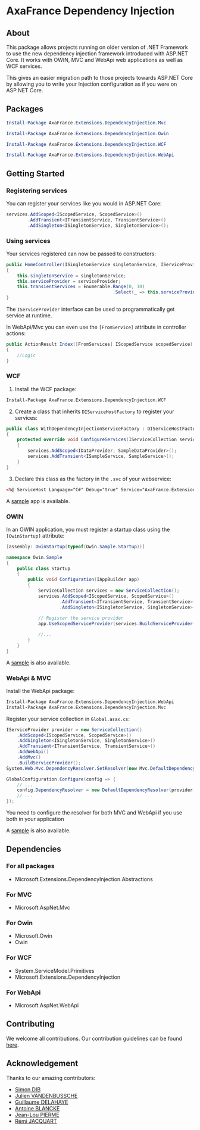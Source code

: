 # AxaFrance Dependency Injection

## About
This package allows projects running on older version of .NET Framework to use the new dependency injection framework introduced with ASP.NET Core.
It works with OWIN, MVC and WebApi web applications as well as WCF services.

This gives an easier migration path to those projects towards ASP.NET Core by allowing you to write your Injection configuration as if you were on ASP.NET Core.

## Packages

```powershell
Install-Package AxaFrance.Extensions.DependencyInjection.Mvc
```

```powershell
Install-Package AxaFrance.Extensions.DependencyInjection.Owin
```

```powershell
Install-Package AxaFrance.Extensions.DependencyInjection.WCF
```

```powershell
Install-Package AxaFrance.Extensions.DependencyInjection.WebApi
```

## Getting Started

### Registering services
You can register your services like you would in ASP.NET Core:
```csharp
services.AddScoped<IScopedService, ScopedService>()
        .AddTransient<ITransientService, TransientService>()
        .AddSingleton<ISingletonService, SingletonService>();
```

### Using services
Your services registered can now be passed to constructors:
```csharp
public HomeController(ISingletonService singletonService, IServiceProvider serviceProvider)
{
    this.singletonService = singletonService;
    this.serviceProvider = serviceProvider;
    this.transientServices = Enumerable.Range(0, 10)
                                        .Select(_ => this.serviceProvider.GetService<ITransientService>());
}
```

The `IServiceProvider` interface can be used to programmatically get service at runtime.


In WebApi/Mvc you can even use the `[FromService]` attribute in controller actions:
```cs
public ActionResult Index([FromServices] IScopedService scopedService)
{
    //Logic
}
```

### WCF
1. Install the WCF package:
```ps
Install-Package AxaFrance.Extensions.DependencyInjection.WCF
```

2. Create a class that inherits `DIServiceHostFactory` to register your services:
```csharp
public class WithDependencyInjectionServiceFactory : DIServiceHostFactory
{
    protected override void ConfigureServices(IServiceCollection services)
    {
        services.AddScoped<IDataProvider, SampleDataProvider>();
        services.AddTransient<ISampleService, SampleService>();
    }
}
```

3. Declare this class as the factory in the `.svc` of your webservice:
```xml
<%@ ServiceHost Language="C#" Debug="true" Service="AxaFrance.Extensions.DependencyInjection.WCF.Sample.SampleService" Factory="AxaFrance.Extensions.DependencyInjection.WCF.Sample.WithDependencyInjectionServiceFactory" %>
```

A [sample](./samples/AxaFrance.Extensions.DependencyInjection.WCF.Sample/) app is available.

### OWIN
In an OWIN application, you must register a startup class using the `[OwinStartup]` attribute:
```cs
[assembly: OwinStartup(typeof(Owin.Sample.Startup))]

namespace Owin.Sample
{
    public class Startup
    {
        public void Configuration(IAppBuilder app)
        {
            ServiceCollection services = new ServiceCollection();
            services.AddScoped<IScopedService, ScopedService>()
                    .AddTransient<ITransientService, TransientService>()
                    .AddSingleton<ISingletonService, SingletonService>();
            
            // Register the service provider
            app.UseScopedServiceProvider(services.BuildServiceProvider());

            //...
        }
    }
}
```

A [sample](./samples/AxaFrance.Extensions.DependencyInjection.Owin.Sample) is also available.

### WebApi & MVC
Install the WebApi package:
```ps
Install-Package AxaFrance.Extensions.DependencyInjection.WebApi
Install-Package AxaFrance.Extensions.DependencyInjection.Mvc
```

Register your service collection in `Global.asax.cs`:
```cs
IServiceProvider provider = new ServiceCollection()
    .AddScoped<IScopedService, ScopedService>()
    .AddSingleton<ISingletonService, SingletonService>()
    .AddTransient<ITransientService, TransientService>()
    .AddWebApi()
    .AddMvc()
    .BuildServiceProvider();
System.Web.Mvc.DependencyResolver.SetResolver(new Mvc.DefaultDependencyResolver(provider));

GlobalConfiguration.Configure(config => {
    // ...
    config.DependencyResolver = new DefaultDependencyResolver(provider);
    // ...
});
```
You need to configure the resolver for both MVC and WebApi if you use both in your application

A [sample](./samples/AxaFrance.Extensions.DependencyInjection.WebApi.Sample) is also available.

## Dependencies

### For all packages

- Microsoft.Extensions.DependencyInjection.Abstractions

### For MVC
- Microsoft.AspNet.Mvc

### For Owin
- Microsoft.Owin
- Owin

### For WCF
- System.ServiceModel.Primitives
- Microsoft.Extensions.DependencyInjection

### For WebApi
- Microsoft.AspNet.WebApi

## Contributing

We welcome all contributions. Our contribution guidelines can be found [here](./CONTRIBUTING.md).

## Acknowledgement 

Thanks to our amazing contributors:

* [Simon DIB](https://github.com/sdib)
* [Julien VANDENBUSSCHE](https://github.com/ng-julien)
* [Guillaume DELAHAYE](https://twitter.com/g7ed6e)
* [Antoine BLANCKE](https://github.com/antoineblancke)
* [Jean-Lou PIERME](https://github.com/JLou)
* [Rémi JACQUART](https://github.com/remija)
